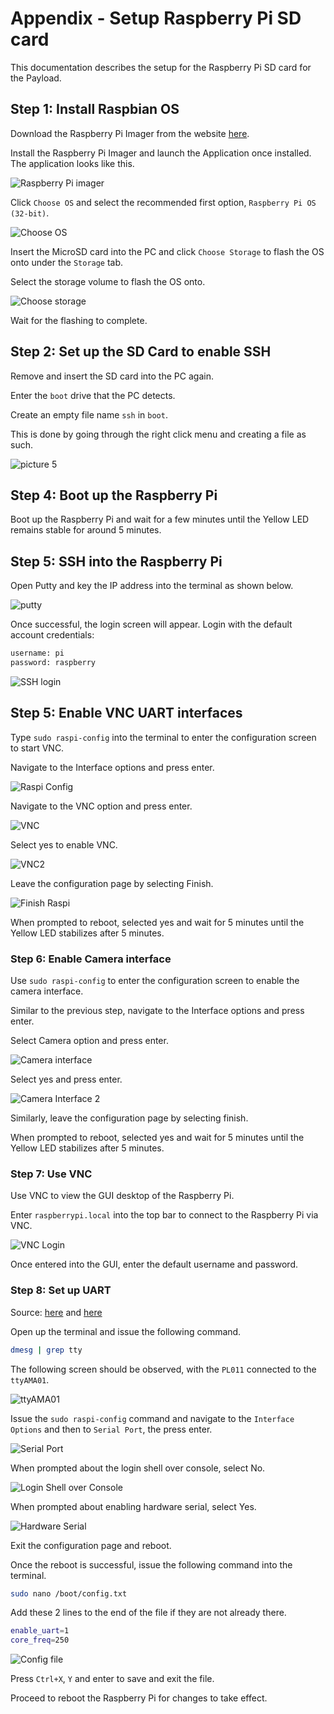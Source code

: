# Appendix - Setup Raspberry Pi SD card

This documentation describes the setup for the Raspberry Pi SD card for the Payload.

## Step 1: Install Raspbian OS

Download the Raspberry Pi Imager from the website [here](https://www.raspberrypi.org/software/).

Install the Raspberry Pi Imager and launch the Application once installed. The application looks like this.

![Raspberry Pi imager](images/rpiimager.png)

Click `Choose OS` and select the recommended first option, `Raspberry Pi OS (32-bit)`.

![Choose OS](images/choose_os.png)

Insert the MicroSD card into the PC and click `Choose Storage` to flash the OS onto under the `Storage` tab.

Select the storage volume to flash the OS onto.

![Choose storage](images/CHOOSE_STORAGE.png)

Wait for the flashing to complete.

## Step 2: Set up the SD Card to enable SSH

Remove and insert the SD card into the PC again.

Enter the `boot` drive that the PC detects.

Create an empty file name `ssh` in `boot`.

This is done by going through the right click menu and creating a file as such.

![picture 5](images/ssh_file.png)

## Step 4: Boot up the Raspberry Pi

Boot up the Raspberry Pi and wait for a few minutes until the Yellow LED remains stable for around 5 minutes.

## Step 5: SSH into the Raspberry Pi

Open Putty and key the IP address into the terminal as shown below.

![putty](https://www.diyhobi.com/wp-content/uploads/2016/12/putty-raspberrypi-local.png)

Once successful, the login screen will appear. Login with the default account credentials:

```bash
username: pi
password: raspberry
```

![SSH login](images/ssh_login.png)

## Step 5: Enable VNC UART interfaces

Type `sudo raspi-config` into the terminal to enter the configuration screen to start VNC.

Navigate to the Interface options and press enter.

![Raspi Config](images/raspiconfig.png)

Navigate to the VNC option and press enter.

![VNC](images/VNC.png)

Select yes to enable VNC.

![VNC2](images/VNC2.png)

Leave the configuration page by selecting Finish.

![Finish Raspi](images/finishraspi.png)

When prompted to reboot, selected yes and wait for 5 minutes until the Yellow LED stabilizes after 5 minutes.

### Step 6: Enable Camera interface

Use `sudo raspi-config` to enter the configuration screen to enable the camera interface.

Similar to the previous step, navigate to the Interface options and press enter.

Select Camera option and press enter.

![Camera interface](images/camerainterface.png)

Select yes and press enter.

![Camera Interface 2](images/Camerainterface2.png)

Similarly, leave the configuration page by selecting finish.

When prompted to reboot, selected yes and wait for 5 minutes until the Yellow LED stabilizes after 5 minutes.

### Step 7: Use VNC

Use VNC to view the GUI desktop of the Raspberry Pi.

Enter `raspberrypi.local` into the top bar to connect to the Raspberry Pi via VNC.

![VNC Login](images/vnc_login.png)

Once entered into the GUI, enter the default username and password.

### Step 8: Set up UART

Source: [here](https://www.raspberrypi.org/documentation/configuration/uart.md) and [here](https://www.circuits.dk/setup-raspberry-pi-3-gpio-uart/)

Open up the terminal and issue the following command.

```bash
dmesg | grep tty
```

The following screen should be observed, with the `PL011` connected to the `ttyAMA01`.

![ttyAMA01](images/AMA01.png)

Issue the `sudo raspi-config` command and navigate to the `Interface Options` and then to `Serial Port`, the press enter.

![Serial Port](images/Serialport.png)

When prompted about the login shell over console, select No.

![Login Shell over Console](images/loginshellconsole.png)

When prompted about enabling hardware serial, select Yes.

![Hardware Serial](images/hardwareserial.png)

Exit the configuration page and reboot.

Once the reboot is successful, issue the following command into the terminal.

```bash
sudo nano /boot/config.txt
```

Add these 2 lines to the end of the file if they are not already there.

```bash
enable_uart=1
core_freq=250
```

![Config file](images/bootconfig.png)

Press `Ctrl+X`, `Y` and enter to save and exit the file.

Proceed to reboot the Raspberry Pi for changes to take effect.
